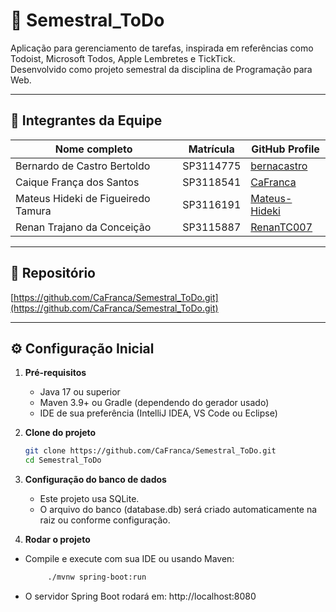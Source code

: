# 📌 Semestral_ToDo

Aplicação para gerenciamento de tarefas, inspirada em referências como Todoist, Microsoft Todos, Apple Lembretes e TickTick.  
Desenvolvido como projeto semestral da disciplina de Programação para Web.

---

## 👥 Integrantes da Equipe

| Nome completo                        | Matrícula  | GitHub Profile                      |
| ------------------------------------- | ---------- | ----------------------------------- |
| Bernardo de Castro Bertoldo           | SP3114775  | [bernacastro](https://github.com/bernacastro) |
| Caique França dos Santos              | SP3118541  | [CaFranca](https://github.com/CaFranca) |
| Mateus Hideki de Figueiredo Tamura    | SP3116191  | [Mateus-Hideki](https://github.com/Mateus-Hideki) |
| Renan Trajano da Conceição            | SP3115887  | [RenanTC007](https://github.com/RenanTC007) |

---

## 🔗 Repositório

[https://github.com/CaFranca/Semestral_ToDo.git](https://github.com/CaFranca/Semestral_ToDo.git)

---

## ⚙️ Configuração Inicial

1. **Pré-requisitos**
   - Java 17 ou superior
   - Maven 3.9+ ou Gradle (dependendo do gerador usado)
   - IDE de sua preferência (IntelliJ IDEA, VS Code ou Eclipse)

2. **Clone do projeto**
   ```bash
   git clone https://github.com/CaFranca/Semestral_ToDo.git
   cd Semestral_ToDo

3. **Configuração do banco de dados**
   - Este projeto usa SQLite.
   - O arquivo do banco (database.db) será criado automaticamente na raiz ou conforme configuração.

4. **Rodar o projeto**
- Compile e execute com sua IDE ou usando Maven:
   ```bash
        ./mvnw spring-boot:run
- O servidor Spring Boot rodará em: http://localhost:8080


